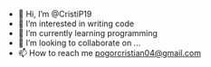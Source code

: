- 👋 Hi, I’m @CristiP19
- 👀 I’m interested in writing code
- 🌱 I’m currently learning programming
- 💞️ I’m looking to collaborate on ...
- 📫 How to reach me pogorcristian04@gmail.com

<!---
CristiP19/CristiP19 is a ✨ special ✨ repository because its `README.md` (this file) appears on your GitHub profile.
You can click the Preview link to take a look at your changes.
--->
